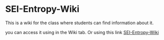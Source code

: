 # SEI-Entropy-Wiki

This is a wiki for the class where students can find information about it.

you can access it using in the Wiki tab. 
Or using this link
[SEI-Entropy-Wiki](https://github.com/sei-entropy/SEI-Entropy-Wiki/wiki)
